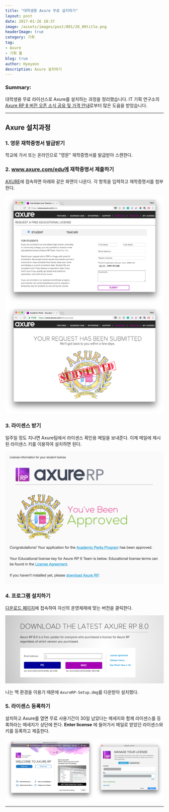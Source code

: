 ```yaml
---
title: "대학생용 Axure 무료 설치하기"
layout: post
date: 2017-01-26 10:37
image: /assets/images/post/001/28_00title.png
headerImage: true
category: 기획
tag:
- Axure
- 기획 툴
blog: true
author: Hyeyeon
description: Axure 설치하기
---
```


### Summary:

대학생용 무료 라이선스로 Axure를 설치하는 과정을 정리했습니다.
IT 기획 연구소의 [Axure RP 8 버전 오픈 소식 공유 및 가격 안내](http://yslab.kr/97)로부터 많은 도움을 받았습니다.

---

## Axure 설치과정

### 1. 영문 재학증명서 발급받기

학교에 가서 또는 온라인으로 "영문" 재학증명서를 발급받아 스캔한다.

### 2. www.axure.com/edu에 재학증명서 제출하기

[AXURE](www.axure.com/edu)에 접속하면 아래와 같은 화면이 나온다. 각 항목을 입력하고 재학증명서를 첨부한다.

![](/assets/images/post/001/28_01.png)
![](/assets/images/post/001/28_02.png)

### 3. 라이센스 받기

일주일 정도 지나면 Axure팀에서 라이센스 확인용 메일을 보내준다. 이제 메일에 제시된 라이센스 키를 이용하여 설치하면 된다.

![](/assets/images/post/001/28_03.png)

### 4. 프로그램 설치하기

[다운로드 페이지](https://www.axure.com/update)에 접속하여 자신의 운영체제에 맞는 버전을 클릭한다.

![](/assets/images/post/001/28_04.png)

나는 맥 환경을 이용기 때문에 `AxureRP-Setup.dmg`를 다운받아 설치했다.

### 5. 라이센스 등록하기

설치하고 Axure를 열면 무료 사용기간이 30일 남았다는 메세지와 함께 라이센스를 등록하라는 메세지가 상단에 뜬다. **Enter license** 에 들어가서 메일로 받았던 라이센스와 키를 등록하고 제출한다.

![](/assets/images/post/001/28_05.png)

---
